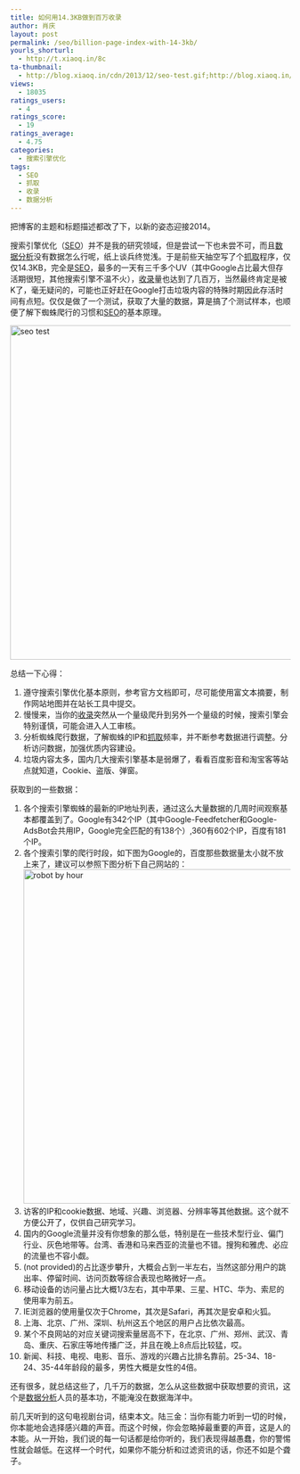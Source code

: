 ```yaml
---
title: 如何用14.3KB做到百万收录
author: 肖庆
layout: post
permalink: /seo/billion-page-index-with-14-3kb/
yourls_shorturl:
  - http://t.xiaoq.in/8c
ta-thumbnail:
  - http://blog.xiaoq.in/cdn/2013/12/seo-test.gif;http://blog.xiaoq.in/cdn/2013/12/robot-by-hour.gif;
views:
  - 18035
ratings_users:
  - 4
ratings_score:
  - 19
ratings_average:
  - 4.75
categories:
  - 搜索引擎优化
tags:
  - SEO
  - 抓取
  - 收录
  - 数据分析
---
```

把博客的主题和标题描述都改了下，以新的姿态迎接2014。

搜索引擎优化（<span class='wp_keywordlink_affiliate'><a href="http://blog.xiaoq.in/tag/seo-2/" title="查看SEO中的全部文章" target="_blank">SEO</a></span>）并不是我的研究领域，但是尝试一下也未尝不可，而且<span class='wp_keywordlink_affiliate'><a href="http://blog.xiaoq.in/tag/%e6%95%b0%e6%8d%ae%e5%88%86%e6%9e%90/" title="查看数据分析中的全部文章" target="_blank">数据分析</a></span>没有数据怎么行呢，纸上谈兵终觉浅。于是前些天抽空写了个<span class='wp_keywordlink_affiliate'><a href="http://blog.xiaoq.in/tag/%e6%8a%93%e5%8f%96/" title="查看抓取中的全部文章" target="_blank">抓取</a></span>程序，仅仅14.3KB，完全是<span class='wp_keywordlink_affiliate'><a href="http://blog.xiaoq.in/tag/seo-2/" title="查看SEO中的全部文章" target="_blank">SEO</a></span>，最多的一天有三千多个UV（其中Google占比最大但存活期很短，其他搜索引擎不温不火），<span class='wp_keywordlink_affiliate'><a href="http://blog.xiaoq.in/tag/%e6%94%b6%e5%bd%95/" title="查看收录中的全部文章" target="_blank">收录</a></span>量也达到了几百万，当然最终肯定是被K了，毫无疑问的，可能也正好赶在Google打击垃圾内容的特殊时期因此存活时间有点短。仅仅是做了一个测试，获取了大量的数据，算是搞了个测试样本，也顺便了解下蜘蛛爬行的习惯和<span class='wp_keywordlink_affiliate'><a href="http://blog.xiaoq.in/tag/seo-2/" title="查看SEO中的全部文章" target="_blank">SEO</a></span>的基本原理。

<img class="alignnone  wp-image-1510" alt="seo test" src="http://blog.xiaoq.in/cdn/2013/12/seo-test.gif" width="600" />

总结一下心得：

1.  遵守搜索引擎优化基本原则，参考官方文档即可，尽可能使用富文本摘要，制作网站地图并在站长工具中提交。
2.  慢慢来，当你的<span class='wp_keywordlink_affiliate'><a href="http://blog.xiaoq.in/tag/%e6%94%b6%e5%bd%95/" title="查看收录中的全部文章" target="_blank">收录</a></span>突然从一个量级爬升到另外一个量级的时候，搜索引擎会特别谨慎，可能会进入人工审核。
3.  分析蜘蛛爬行数据，了解蜘蛛的IP和<span class='wp_keywordlink_affiliate'><a href="http://blog.xiaoq.in/tag/%e6%8a%93%e5%8f%96/" title="查看抓取中的全部文章" target="_blank">抓取</a></span>频率，并不断参考数据进行调整。分析访问数据，加强优质内容建设。
4.  垃圾内容太多，国内几大搜索引擎基本是弱爆了，看看百度影音和淘宝客等站点就知道，Cookie、盗版、弹窗。

获取到的一些数据：

1.  各个搜索引擎蜘蛛的最新的IP地址列表，通过这么大量数据的几周时间观察基本都覆盖到了。Google有342个IP（其中Google-Feedfetcher和Google-AdsBot会共用IP，Google完全匹配的有138个）,360有602个IP，百度有181个IP。
2.  各个搜索引擎的爬行时段，如下图为Google的，百度那些数据量太小就不放上来了，建议可以参照下图分析下自己网站的：<img class="alignnone  wp-image-1511" alt="robot by hour" src="http://blog.xiaoq.in/cdn/2013/12/robot-by-hour.gif" width="600" />
3.  访客的IP和cookie数据、地域、兴趣、浏览器、分辨率等其他数据。这个就不方便公开了，仅供自己研究学习。
4.  国内的Google流量并没有你想象的那么低，特别是在一些技术型行业、偏门行业、灰色地带等。台湾、香港和马来西亚的流量也不错。搜狗和雅虎、必应的流量也不容小觑。
5.  (not provided)的占比逐步攀升，大概会占到一半左右，当然这部分用户的跳出率、停留时间、访问页数等综合表现也略微好一点。
6.  移动设备的访问量占比大概1/3左右，其中苹果、三星、HTC、华为、索尼的使用率为前五。
7.  IE浏览器的使用量仅次于Chrome，其次是Safari，再其次是安卓和火狐。
8.  上海、北京、广州、深圳、杭州这五个地区的用户占比依次最高。
9.  某个不良网站的对应关键词搜索量居高不下，在北京、广州、郑州、武汉、青岛、重庆、石家庄等地传播广泛，并且在晚上8点后比较猛，哎。
10. 新闻、科技、电视、电影、音乐、游戏的兴趣占比排名靠前。25-34、18-24、35-44年龄段的最多，男性大概是女性的4倍。

还有很多，就总结这些了，几千万的数据，怎么从这些数据中获取想要的资讯，这个是<span class='wp_keywordlink_affiliate'><a href="http://blog.xiaoq.in/tag/%e6%95%b0%e6%8d%ae%e5%88%86%e6%9e%90/" title="查看数据分析中的全部文章" target="_blank">数据分析</a></span>人员的基本功，不能淹没在数据海洋中。

前几天听到的这句电视剧台词，结束本文。陆三金：当你有能力听到一切的时候，你本能地会选择感兴趣的声音。而这个时候，你会忽略掉最重要的声音，这是人的本能。从一开始，我们说的每一句话都是给你听的，我们表现得越愚蠢，你的警惕性就会越低。在这样一个时代，如果你不能分析和过滤资讯的话，你还不如是个聋子。